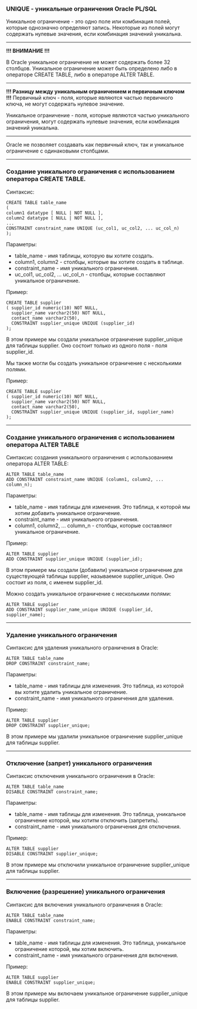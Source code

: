 ### UNIQUE - уникальные ограничения Oracle PL/SQL

Уникальное ограничение - это одно поле или комбинация полей, которые 
однозначно определяют запись. Некоторые из полей могут содержать нулевые 
значения, если комбинация значений уникальна.

---
**!!! ВНИМАНИЕ !!!**

В Oracle уникальное ограничение не может содержать более 32 столбцов.
Уникальное ограничение может быть определено либо в операторе CREATE TABLE, 
либо в операторе ALTER TABLE.

---
**!!! Разницу между уникальным ограничением и первичным ключом !!!**
Первичный ключ - поля, которые являются частью первичного ключа, не могут 
содержать нулевое значение.

Уникальное ограничение - поля, которые являются частью уникального ограничения, 
могут содержать нулевые значения, если комбинация значений уникальна.

---
Oracle не позволяет создавать как первичный ключ, так и уникальное ограничение 
с одинаковыми столбцами.

---
### Создание уникального ограничения с использованием оператора CREATE TABLE.

Синтаксис:

    CREATE TABLE table_name
    (
    column1 datatype [ NULL | NOT NULL ],
    column2 datatype [ NULL | NOT NULL ],
    ...
    CONSTRAINT constraint_name UNIQUE (uc_col1, uc_col2, ... uc_col_n)
    );

Параметры:
- table_name - имя таблицы, которую вы хотите создать.
- column1, column2 - столбцы, которые вы хотите создать в таблице.
- constraint_name - имя уникального ограничения.
- uc_col1, uc_col2, ... uc_col_n - столбцы, которые составляют уникальное ограничение.

Пример:

    CREATE TABLE supplier
    ( supplier_id numeric(10) NOT NULL,
      supplier_name varchar2(50) NOT NULL,
      contact_name varchar2(50),
      CONSTRAINT supplier_unique UNIQUE (supplier_id)
    );

В этом примере мы создали уникальное ограничение supplier_unique для таблицы supplier. 
Оно состоит только из одного поля - поля supplier_id.

Мы также могли бы создать уникальное ограничение с несколькими полями.

Пример:

    CREATE TABLE supplier
    ( supplier_id numeric(10) NOT NULL,
      supplier_name varchar2(50) NOT NULL,
      contact_name varchar2(50),
      CONSTRAINT supplier_unique UNIQUE (supplier_id, supplier_name)
    );

---
### Создание уникального ограничения с использованием оператора ALTER TABLE

Синтаксис создания уникального ограничения с использованием оператора ALTER TABLE:

    ALTER TABLE table_name
    ADD CONSTRAINT constraint_name UNIQUE (column1, column2, ... column_n);

Параметры:
- table_name - имя таблицы для изменения. Это таблица, к которой мы хотим добавить 
               уникальное ограничение.
- constraint_name - имя уникального ограничения.
- column1, column2, ... column_n - столбцы, которые составляют уникальное ограничение.

Пример:

    ALTER TABLE supplier
    ADD CONSTRAINT supplier_unique UNIQUE (supplier_id);

В этом примере мы создали (добавили) уникальное ограничение для существующей таблицы 
supplier, называемое supplier_unique. Оно состоит из поля, с именем supplier_id.

Можно создать уникальное ограничение с несколькими полями:

    ALTER TABLE supplier
    ADD CONSTRAINT supplier_name_unique UNIQUE (supplier_id, supplier_name);

---
### Удаление уникального ограничения

Синтаксис для удаления уникального ограничения в Oracle:

    ALTER TABLE table_name
    DROP CONSTRAINT constraint_name;

Параметры:
- table_name - имя таблицы для изменения. Это таблица, из которой вы хотите удалить 
               уникальное ограничение.
- constraint_name - имя уникального ограничения для удаления.

Пример:

    ALTER TABLE supplier
    DROP CONSTRAINT supplier_unique;

В этом примере мы удалили уникальное ограничение supplier_unique для таблицы supplier.

---
### Отключение (запрет) уникального ограничения

Синтаксис отключения уникального ограничения в Oracle:

    ALTER TABLE table_name
    DISABLE CONSTRAINT constraint_name;

Параметры:
- table_name - имя таблицы для изменения. Это таблица, уникальное ограничение которой, 
               мы хотитм отключить (запретить).
- constraint_name - имя уникального ограничения для отключения.

Пример:

    ALTER TABLE supplier
    DISABLE CONSTRAINT supplier_unique;

В этом примере мы отключили уникальное ограничение supplier_unique для таблицы supplier.

---
### Включение (разрешение) уникального ограничения

Синтаксис для включения уникального ограничения в Oracle:

    ALTER TABLE table_name
    ENABLE CONSTRAINT constraint_name;

Параметры:
- table_name - имя таблицы для изменения. Это таблица, уникальное ограничение которой, 
               мы хотим включить.
- constraint_name - имя уникального ограничения для включения.

Пример:

    ALTER TABLE supplier
    ENABLE CONSTRAINT supplier_unique;

В этом примере мы включаем уникальное ограничение supplier_unique для таблицы supplier.
